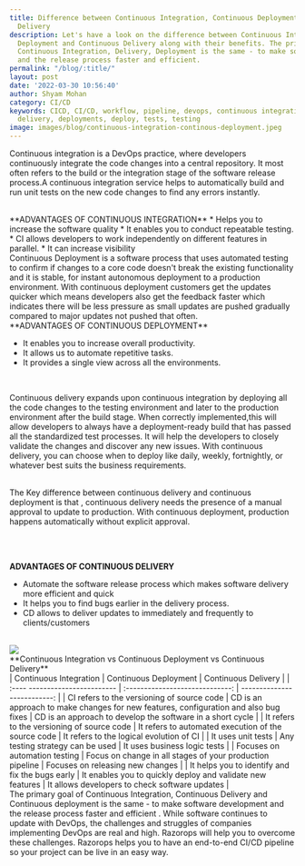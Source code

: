 ```yaml
---
title: Difference between Continuous Integration, Continuous Deployment and Continuous
  Delivery
description: Let's have a look on the difference between Continuous Integration, Continuous
  Deployment and Continuous Delivery along with their benefits. The primary goal of
  Continuous Integration, Delivery, Deployment is the same - to make software development
  and the release process faster and efficient.
permalink: "/blog/:title/"
layout: post
date: '2022-03-30 10:56:40'
author: Shyam Mohan
category: CI/CD
keywords: CICD, CI/CD, workflow, pipeline, devops, continuous integration, continuous
  delivery, deployments, deploy, tests, testing
image: images/blog/continuous-integration-continous-deployment.jpeg
---
```


Continuous integration is a DevOps practice, where developers continuously integrate the code changes into a central repository. It most often refers to the build or the integration stage of the software release process.A continuous integration service helps to automatically build and run unit tests on the new code changes to find any errors instantly.

<br>
**ADVANTAGES OF CONTINUOUS INTEGRATION**
* Helps you to increase the software quality 
* It enables you to conduct repeatable testing.
* CI allows developers to work independently on different  features in parallel.
* It can increase visibility 

 

<br>
Continuous Deployment is a software process that uses automated testing to confirm if changes to a core code doesn't break the existing  functionality and it is stable, for instant autonomous deployment to a production environment.  With continuous deployment customers get the updates quicker which means developers also get the feedback faster which indicates there will be less pressure as small updates are pushed gradually compared to major updates not pushed that often.

<br>
**ADVANTAGES OF CONTINUOUS DEPLOYMENT**

* It enables you to increase overall productivity.
* It allows us to automate repetitive tasks.
* It provides a single view across all the environments.
 
<br>
 
 
Continuous delivery expands upon continuous integration by deploying all the code changes to the testing environment and later to the production environment after the build stage. When correctly implemented,this will allow developers to always have a deployment-ready build that has passed all the standardized test processes. It will help the developers to closely validate the changes and discover any new issues. With continuous delivery, you can choose when to deploy like daily, weekly, fortnightly, or whatever best suits the business requirements.
<br>
<br>

The Key difference between continuous delivery and continuous deployment is that , continuous delivery needs the presence of a manual approval to update to production. With continuous deployment, production happens automatically without explicit approval. 

<br>
<br>

**ADVANTAGES OF CONTINUOUS DELIVERY**
* Automate the software release process which makes software delivery more efficient and quick
* It helps you to find bugs earlier in the delivery process.
* CD allows to deliver updates to immediately and frequently to clients/customers
<br>
 <img src="/images/blogs/continuous-integration-continous-deployment.jpeg">
 
 
 
 <br>
**Continuous Integration vs Continuous Deployment vs Continuous Delivery**
<br>
|  Continuous Integration  |  Continuous Deployment  |  Continuous Delivery  |
|  :---- ------------------------  |  :-----------------------------:  |  --------------------------:  |
| CI refers to the versioning of source code | CD is an approach to make changes for new features, configuration and also bug fixes | CD is an approach to develop the software in a short cycle |
| It refers to the versioning of source code | It refers to automated execution of the source code | It refers to the logical evolution of CI | 
| It uses unit tests | Any testing strategy can be used | It uses business logic tests |
| Focuses on automation testing | Focus on change in all stages of your production pipeline | Focuses on releasing new changes |
| It helps you to identify and fix the bugs early | It enables you to quickly deploy and validate new features | It allows developers to check software updates |


<br>
The primary goal of Continuous Integration, Continuous Delivery and Continuous deployment is the same - to make software development and the release process faster and efficient . While software continues to update with DevOps, the challenges and struggles of companies implementing DevOps are real and high. Razorops will help you to overcome these challenges. Razorops helps you to have an end-to-end CI/CD pipeline so your project can be live in an easy way.
